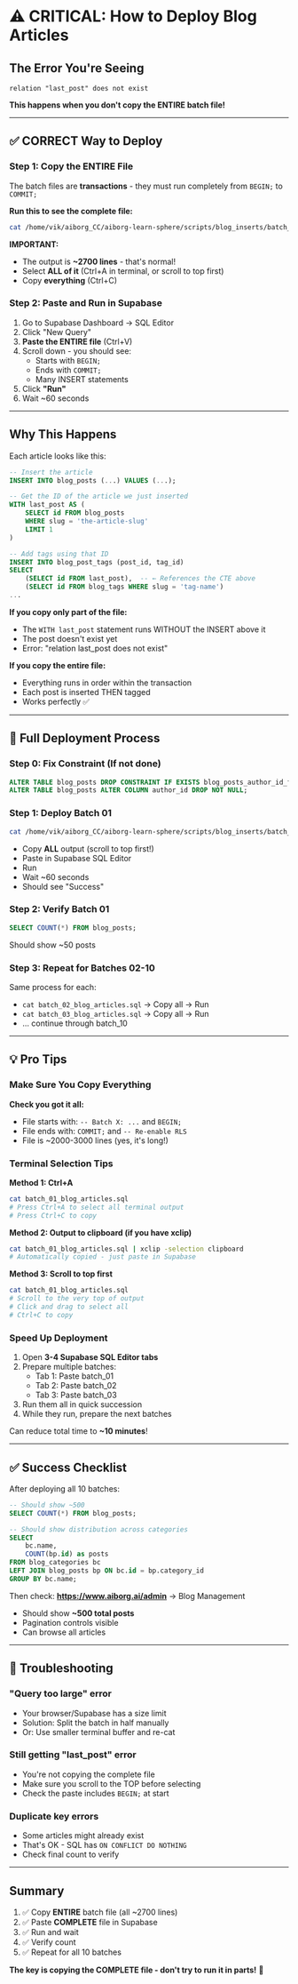 # ⚠️ CRITICAL: How to Deploy Blog Articles

## The Error You're Seeing

```
relation "last_post" does not exist
```

**This happens when you don't copy the ENTIRE batch file!**

---

## ✅ CORRECT Way to Deploy

### Step 1: Copy the ENTIRE File

The batch files are **transactions** - they must run completely from `BEGIN;` to `COMMIT;`

**Run this to see the complete file:**

```bash
cat /home/vik/aiborg_CC/aiborg-learn-sphere/scripts/blog_inserts/batch_01_blog_articles.sql
```

**IMPORTANT:**

- The output is **~2700 lines** - that's normal!
- Select **ALL of it** (Ctrl+A in terminal, or scroll to top first)
- Copy **everything** (Ctrl+C)

### Step 2: Paste and Run in Supabase

1. Go to Supabase Dashboard → SQL Editor
2. Click "New Query"
3. **Paste the ENTIRE file** (Ctrl+V)
4. Scroll down - you should see:
   - Starts with `BEGIN;`
   - Ends with `COMMIT;`
   - Many INSERT statements
5. Click **"Run"**
6. Wait ~60 seconds

---

## Why This Happens

Each article looks like this:

```sql
-- Insert the article
INSERT INTO blog_posts (...) VALUES (...);

-- Get the ID of the article we just inserted
WITH last_post AS (
    SELECT id FROM blog_posts
    WHERE slug = 'the-article-slug'
    LIMIT 1
)

-- Add tags using that ID
INSERT INTO blog_post_tags (post_id, tag_id)
SELECT
    (SELECT id FROM last_post),  -- ← References the CTE above
    (SELECT id FROM blog_tags WHERE slug = 'tag-name')
...
```

**If you copy only part of the file:**

- The `WITH last_post` statement runs WITHOUT the INSERT above it
- The post doesn't exist yet
- Error: "relation last_post does not exist"

**If you copy the entire file:**

- Everything runs in order within the transaction
- Each post is inserted THEN tagged
- Works perfectly ✅

---

## 🚀 Full Deployment Process

### Step 0: Fix Constraint (If not done)

```sql
ALTER TABLE blog_posts DROP CONSTRAINT IF EXISTS blog_posts_author_id_fkey;
ALTER TABLE blog_posts ALTER COLUMN author_id DROP NOT NULL;
```

### Step 1: Deploy Batch 01

```bash
cat /home/vik/aiborg_CC/aiborg-learn-sphere/scripts/blog_inserts/batch_01_blog_articles.sql
```

- Copy **ALL** output (scroll to top first!)
- Paste in Supabase SQL Editor
- Run
- Wait ~60 seconds
- Should see "Success"

### Step 2: Verify Batch 01

```sql
SELECT COUNT(*) FROM blog_posts;
```

Should show ~50 posts

### Step 3: Repeat for Batches 02-10

Same process for each:

- `cat batch_02_blog_articles.sql` → Copy all → Run
- `cat batch_03_blog_articles.sql` → Copy all → Run
- ... continue through batch_10

---

## 💡 Pro Tips

### Make Sure You Copy Everything

**Check you got it all:**

- File starts with: `-- Batch X: ...` and `BEGIN;`
- File ends with: `COMMIT;` and `-- Re-enable RLS`
- File is ~2000-3000 lines (yes, it's long!)

### Terminal Selection Tips

**Method 1: Ctrl+A**

```bash
cat batch_01_blog_articles.sql
# Press Ctrl+A to select all terminal output
# Press Ctrl+C to copy
```

**Method 2: Output to clipboard (if you have xclip)**

```bash
cat batch_01_blog_articles.sql | xclip -selection clipboard
# Automatically copied - just paste in Supabase
```

**Method 3: Scroll to top first**

```bash
cat batch_01_blog_articles.sql
# Scroll to the very top of output
# Click and drag to select all
# Ctrl+C to copy
```

### Speed Up Deployment

1. Open **3-4 Supabase SQL Editor tabs**
2. Prepare multiple batches:
   - Tab 1: Paste batch_01
   - Tab 2: Paste batch_02
   - Tab 3: Paste batch_03
3. Run them all in quick succession
4. While they run, prepare the next batches

Can reduce total time to **~10 minutes**!

---

## ✅ Success Checklist

After deploying all 10 batches:

```sql
-- Should show ~500
SELECT COUNT(*) FROM blog_posts;

-- Should show distribution across categories
SELECT
    bc.name,
    COUNT(bp.id) as posts
FROM blog_categories bc
LEFT JOIN blog_posts bp ON bc.id = bp.category_id
GROUP BY bc.name;
```

Then check: **https://www.aiborg.ai/admin** → Blog Management

- Should show **~500 total posts**
- Pagination controls visible
- Can browse all articles

---

## 🐛 Troubleshooting

### "Query too large" error

- Your browser/Supabase has a size limit
- Solution: Split the batch in half manually
- Or: Use smaller terminal buffer and re-cat

### Still getting "last_post" error

- You're not copying the complete file
- Make sure you scroll to the TOP before selecting
- Check the paste includes `BEGIN;` at start

### Duplicate key errors

- Some articles might already exist
- That's OK - SQL has `ON CONFLICT DO NOTHING`
- Check final count to verify

---

## Summary

1. ✅ Copy **ENTIRE** batch file (all ~2700 lines)
2. ✅ Paste **COMPLETE** file in Supabase
3. ✅ Run and wait
4. ✅ Verify count
5. ✅ Repeat for all 10 batches

**The key is copying the COMPLETE file - don't try to run it in parts!** 🚀
